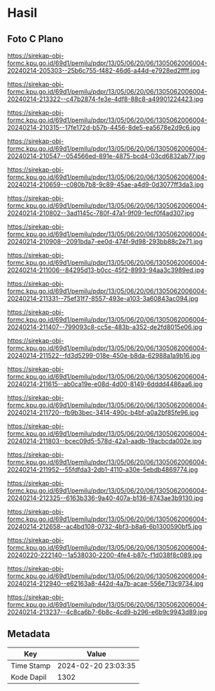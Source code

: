 # Hasil

## Foto C Plano

https://sirekap-obj-formc.kpu.go.id/69d1/pemilu/pdpr/13/05/06/20/06/1305062006004-20240214-205303--25b6c755-f482-46d6-a44d-e7928ed2ffff.jpg

https://sirekap-obj-formc.kpu.go.id/69d1/pemilu/pdpr/13/05/06/20/06/1305062006004-20240214-213322--c47b2874-fe3e-4df8-88c8-a49901224423.jpg

https://sirekap-obj-formc.kpu.go.id/69d1/pemilu/pdpr/13/05/06/20/06/1305062006004-20240214-210315--17fe172d-b57b-4456-8de5-ea5678e2d9c6.jpg

https://sirekap-obj-formc.kpu.go.id/69d1/pemilu/pdpr/13/05/06/20/06/1305062006004-20240214-210547--054566ed-891e-4875-bcd4-03cd6832ab77.jpg

https://sirekap-obj-formc.kpu.go.id/69d1/pemilu/pdpr/13/05/06/20/06/1305062006004-20240214-210659--c080b7b8-9c89-45ae-a4d9-0d3077ff3da3.jpg

https://sirekap-obj-formc.kpu.go.id/69d1/pemilu/pdpr/13/05/06/20/06/1305062006004-20240214-210802--3ad1145c-780f-47a1-9f09-1ecf0f4ad307.jpg

https://sirekap-obj-formc.kpu.go.id/69d1/pemilu/pdpr/13/05/06/20/06/1305062006004-20240214-210908--2091bda7-ee0d-474f-9d98-293bb88c2e71.jpg

https://sirekap-obj-formc.kpu.go.id/69d1/pemilu/pdpr/13/05/06/20/06/1305062006004-20240214-211006--84295d13-b0cc-45f2-8993-94aa3c3989ed.jpg

https://sirekap-obj-formc.kpu.go.id/69d1/pemilu/pdpr/13/05/06/20/06/1305062006004-20240214-211331--75ef31f7-8557-493e-a103-3a60843ac094.jpg

https://sirekap-obj-formc.kpu.go.id/69d1/pemilu/pdpr/13/05/06/20/06/1305062006004-20240214-211407--799093c8-cc5e-483b-a352-de2fd8015e06.jpg

https://sirekap-obj-formc.kpu.go.id/69d1/pemilu/pdpr/13/05/06/20/06/1305062006004-20240214-211522--fd3d5299-018e-450e-b8da-62988a1a9b16.jpg

https://sirekap-obj-formc.kpu.go.id/69d1/pemilu/pdpr/13/05/06/20/06/1305062006004-20240214-211615--ab0ca19e-e08d-4d00-8149-6dddd4486aa6.jpg

https://sirekap-obj-formc.kpu.go.id/69d1/pemilu/pdpr/13/05/06/20/06/1305062006004-20240214-211720--fb9b3bec-3414-490c-b4bf-a0a2bf85fe96.jpg

https://sirekap-obj-formc.kpu.go.id/69d1/pemilu/pdpr/13/05/06/20/06/1305062006004-20240214-211803--bcec09d5-578d-42a1-aadb-19acbcda002e.jpg

https://sirekap-obj-formc.kpu.go.id/69d1/pemilu/pdpr/13/05/06/20/06/1305062006004-20240214-211952--55fdfda3-2db1-4110-a30e-5ebdb4869774.jpg

https://sirekap-obj-formc.kpu.go.id/69d1/pemilu/pdpr/13/05/06/20/06/1305062006004-20240214-212325--6163b336-9a40-407a-b136-8743ae3b9130.jpg

https://sirekap-obj-formc.kpu.go.id/69d1/pemilu/pdpr/13/05/06/20/06/1305062006004-20240214-212658--ac4bd108-0732-4bf3-b8a6-6b1300590bf5.jpg

https://sirekap-obj-formc.kpu.go.id/69d1/pemilu/pdpr/13/05/06/20/06/1305062006004-20240220-222140--1a538030-2200-4fe4-b87c-f1d038f8c089.jpg

https://sirekap-obj-formc.kpu.go.id/69d1/pemilu/pdpr/13/05/06/20/06/1305062006004-20240214-212940--e62163a8-442d-4a7b-acae-556e713c9734.jpg

https://sirekap-obj-formc.kpu.go.id/69d1/pemilu/pdpr/13/05/06/20/06/1305062006004-20240214-213237--4c8ca6b7-6b8c-4cd9-b296-e6b9c9943d89.jpg


## Metadata

| Key        | Value               |
| ---------- | ------------------- |
| Time Stamp | 2024-02-20 23:03:35 |
| Kode Dapil | 1302                |



